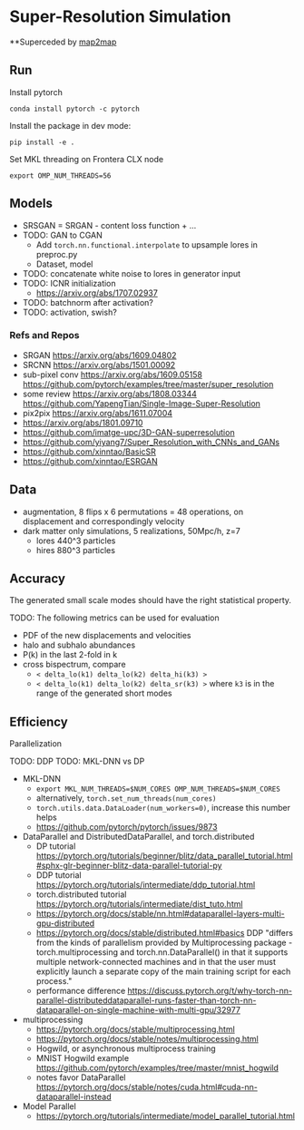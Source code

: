 # Super-Resolution Simulation

**Superceded by [map2map](https://github.com/eelregit/map2map)

## Run

Install pytorch
```shell
conda install pytorch -c pytorch
```

Install the package in dev mode:
```
pip install -e .
```

Set MKL threading on Frontera CLX node
```shell
export OMP_NUM_THREADS=56
```


## Models

* SRSGAN = SRGAN - content loss function + ...
* TODO: GAN to CGAN
    - Add `torch.nn.functional.interpolate` to upsample lores in preproc.py
    - Dataset, model
* TODO: concatenate white noise to lores in generator input
* TODO: ICNR initialization
  - <https://arxiv.org/abs/1707.02937>
* TODO: batchnorm after activation?
* TODO: activation, swish?


### Refs and Repos

* SRGAN <https://arxiv.org/abs/1609.04802>
* SRCNN <https://arxiv.org/abs/1501.00092>
* sub-pixel conv <https://arxiv.org/abs/1609.05158>
  <https://github.com/pytorch/examples/tree/master/super_resolution>
* some review <https://arxiv.org/abs/1808.03344>
  <https://github.com/YapengTian/Single-Image-Super-Resolution>
* pix2pix <https://arxiv.org/abs/1611.07004>
* <https://arxiv.org/abs/1801.09710>
* <https://github.com/imatge-upc/3D-GAN-superresolution>
* <https://github.com/yiyang7/Super_Resolution_with_CNNs_and_GANs>
* <https://github.com/xinntao/BasicSR>
* <https://github.com/xinntao/ESRGAN>


## Data

* augmentation, 8 flips x 6 permutations = 48 operations, on displacement and
  correspondingly velocity
* dark matter only simulations, 5 realizations, 50Mpc/h, z=7
    - lores 440^3 particles
    - hires 880^3 particles


## Accuracy

The generated small scale modes should have the right statistical property.

TODO: The following metrics can be used for evaluation
* PDF of the new displacements and velocities
* halo and subhalo abundances
* P(k) in the last 2-fold in k
* cross bispectrum, compare
    - `< delta_lo(k1) delta_lo(k2) delta_hi(k3) >`
    - `< delta_lo(k1) delta_lo(k2) delta_sr(k3) >`
  where `k3` is in the range of the generated short modes


## Efficiency

Parallelization

TODO: DDP
TODO: MKL-DNN vs DP
* MKL-DNN
  - `export MKL_NUM_THREADS=$NUM_CORES OMP_NUM_THREADS=$NUM_CORES`
  - alternatively, `torch.set_num_threads(num_cores)`
  - `torch.utils.data.DataLoader(num_workers=0)`, increase this number helps
  - <https://github.com/pytorch/pytorch/issues/9873>
* DataParallel and DistributedDataParallel, and torch.distributed
  - DP tutorial <https://pytorch.org/tutorials/beginner/blitz/data_parallel_tutorial.html#sphx-glr-beginner-blitz-data-parallel-tutorial-py>
  - DDP tutorial <https://pytorch.org/tutorials/intermediate/ddp_tutorial.html>
  - torch.distributed tutorial <https://pytorch.org/tutorials/intermediate/dist_tuto.html>
  - <https://pytorch.org/docs/stable/nn.html#dataparallel-layers-multi-gpu-distributed>
  - <https://pytorch.org/docs/stable/distributed.html#basics>
    DDP "differs from the kinds of parallelism provided by Multiprocessing package - torch.multiprocessing and torch.nn.DataParallel() in that it supports multiple network-connected machines and in that the user must explicitly launch a separate copy of the main training script for each process."
  - performance difference <https://discuss.pytorch.org/t/why-torch-nn-parallel-distributeddataparallel-runs-faster-than-torch-nn-dataparallel-on-single-machine-with-multi-gpu/32977>
* multiprocessing
  - <https://pytorch.org/docs/stable/multiprocessing.html>
  - <https://pytorch.org/docs/stable/notes/multiprocessing.html>
  - Hogwild, or asynchronous multiprocess training
  - MNIST Hogwild example <https://github.com/pytorch/examples/tree/master/mnist_hogwild>
  - notes favor DataParallel <https://pytorch.org/docs/stable/notes/cuda.html#cuda-nn-dataparallel-instead>
* Model Parallel
  - <https://pytorch.org/tutorials/intermediate/model_parallel_tutorial.html>
